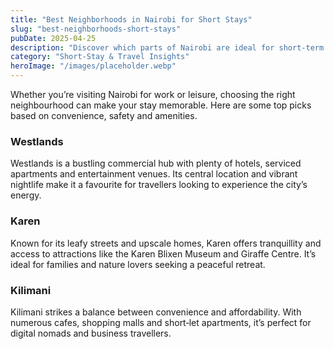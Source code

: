 ```yaml
---
title: "Best Neighborhoods in Nairobi for Short Stays"
slug: "best-neighborhoods-short-stays"
pubDate: 2025-04-25
description: "Discover which parts of Nairobi are ideal for short‑term rentals, from business trips to weekend getaways."
category: "Short‑Stay & Travel Insights"
heroImage: "/images/placeholder.webp"
---
```


Whether you’re visiting Nairobi for work or leisure, choosing the right neighbourhood can make your stay memorable. Here are some top picks based on convenience, safety and amenities.

### Westlands

Westlands is a bustling commercial hub with plenty of hotels, serviced apartments and entertainment venues. Its central location and vibrant nightlife make it a favourite for travellers looking to experience the city’s energy.

### Karen

Known for its leafy streets and upscale homes, Karen offers tranquillity and access to attractions like the Karen Blixen Museum and Giraffe Centre. It’s ideal for families and nature lovers seeking a peaceful retreat.

### Kilimani

Kilimani strikes a balance between convenience and affordability. With numerous cafes, shopping malls and short‑let apartments, it’s perfect for digital nomads and business travellers.